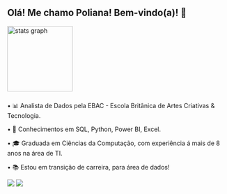 <h2>Olá! Me chamo Poliana! Bem-vindo(a)! 👋</h2>


<div align="left">
  <img src="https://github-readme-stats.vercel.app/api?username=Poliana89&hide_title=false&hide_rank=false&show_icons=true&include_all_commits=true&count_private=true&disable_animations=false&theme=Merko&locale=en&hide_border=false&order=1" height="150" alt="stats graph"  />
</div>

###

•	📊 Analista de Dados pela EBAC - Escola Britânica de Artes Criativas & Tecnologia. 

• 🚀 Conhecimentos em SQL, Python, Power BI, Excel.

•	🎓 Graduada em Ciências da Computação, com experiência á mais de 8 anos na área de TI.

•	📚 Estou em transição de carreira, para área de dados!





<div> 
  <a href = "mailto:polianafreitasbatista@gmail.com"><img src="https://img.shields.io/badge/-Gmail-%23333?style=for-the-badge&logo=gmail&logoColor=white" target="_blank"></a>
  <a href="https://www.linkedin.com/in/poliana-batista-740590313" target="_blank"><img src="https://img.shields.io/badge/-LinkedIn-%230077B5?style=for-the-badge&logo=linkedin&logoColor=white" target="_blank"></a> 
  
</div>
